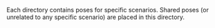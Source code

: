 Each directory contains poses for specific scenarios. Shared poses (or unrelated to any specific scenario) are placed in this directory.
